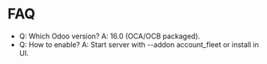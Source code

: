 # FAQ

- Q: Which Odoo version? A: 16.0 (OCA/OCB packaged).
- Q: How to enable? A: Start server with --addon account_fleet or install in UI.

